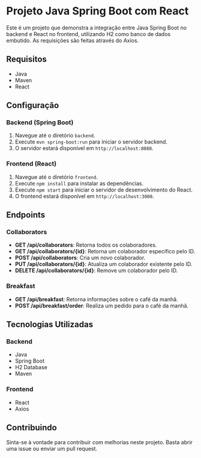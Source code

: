 # Projeto Java Spring Boot com React

Este é um projeto que demonstra a integração entre Java Spring Boot no backend e React no frontend, utilizando H2 como banco de dados embutido. As requisições são feitas através do Axios.

## Requisitos

- Java
- Maven
- React

## Configuração

### Backend (Spring Boot)

1. Navegue até o diretório `backend`.
2. Execute `mvn spring-boot:run` para iniciar o servidor backend.
3. O servidor estará disponível em `http://localhost:8080`.

### Frontend (React)

1. Navegue até o diretório `frontend`.
2. Execute `npm install` para instalar as dependências.
3. Execute `npm start` para iniciar o servidor de desenvolvimento do React.
4. O frontend estará disponível em `http://localhost:3000`.

## Endpoints

### Collaborators

- **GET /api/collaborators**: Retorna todos os colaboradores.
- **GET /api/collaborators/{id}**: Retorna um colaborador específico pelo ID.
- **POST /api/collaborators**: Cria um novo colaborador.
- **PUT /api/collaborators/{id}**: Atualiza um colaborador existente pelo ID.
- **DELETE /api/collaborators/{id}**: Remove um colaborador pelo ID.

### Breakfast

- **GET /api/breakfast**: Retorna informações sobre o café da manhã.
- **POST /api/breakfast/order**: Realiza um pedido para o café da manhã.

## Tecnologias Utilizadas

### Backend

- Java
- Spring Boot
- H2 Database
- Maven

### Frontend

- React
- Axios

## Contribuindo

Sinta-se à vontade para contribuir com melhorias neste projeto. Basta abrir uma issue ou enviar um pull request.


